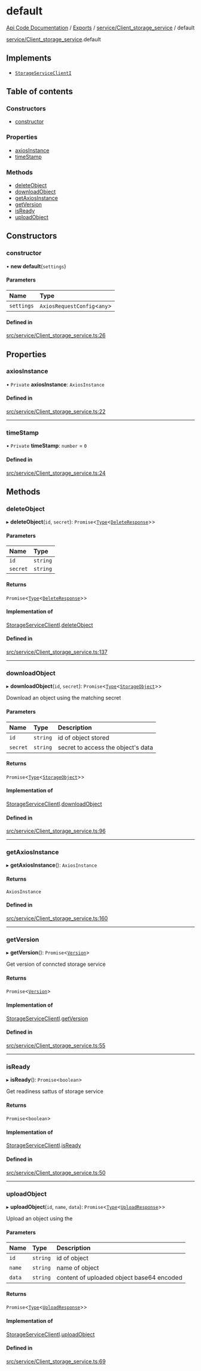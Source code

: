 # default
 
[Api Code Documentation](../README.md) / [Exports](../modules.md) / [service/Client\_storage\_service](../modules/service_Client_storage_service.md) / default

[service/Client\_storage\_service](../modules/service_Client_storage_service.md).default

## Implements

- [`StorageServiceClientI`](../interfaces/service_Client_storage_service_h.StorageServiceClientI.md)

## Table of contents

### Constructors

- [constructor](service_Client_storage_service.default.md#constructor)

### Properties

- [axiosInstance](service_Client_storage_service.default.md#axiosinstance)
- [timeStamp](service_Client_storage_service.default.md#timestamp)

### Methods

- [deleteObject](service_Client_storage_service.default.md#deleteobject)
- [downloadObject](service_Client_storage_service.default.md#downloadobject)
- [getAxiosInstance](service_Client_storage_service.default.md#getaxiosinstance)
- [getVersion](service_Client_storage_service.default.md#getversion)
- [isReady](service_Client_storage_service.default.md#isready)
- [uploadObject](service_Client_storage_service.default.md#uploadobject)

## Constructors

### constructor

• **new default**(`settings`)

#### Parameters

| Name | Type |
| :------ | :------ |
| `settings` | `AxiosRequestConfig`\<`any`\> |

#### Defined in

[src/service/Client_storage_service.ts:26](https://github.com/openkfw/TruBudget/blob/40b449a/api/src/service/Client_storage_service.ts#L26)

## Properties

### axiosInstance

• `Private` **axiosInstance**: `AxiosInstance`

#### Defined in

[src/service/Client_storage_service.ts:22](https://github.com/openkfw/TruBudget/blob/40b449a/api/src/service/Client_storage_service.ts#L22)

___

### timeStamp

• `Private` **timeStamp**: `number` = `0`

#### Defined in

[src/service/Client_storage_service.ts:24](https://github.com/openkfw/TruBudget/blob/40b449a/api/src/service/Client_storage_service.ts#L24)

## Methods

### deleteObject

▸ **deleteObject**(`id`, `secret`): `Promise`\<[`Type`](../modules/result.md#type)\<[`DeleteResponse`](../interfaces/service_Client_storage_service_h.DeleteResponse.md)\>\>

#### Parameters

| Name | Type |
| :------ | :------ |
| `id` | `string` |
| `secret` | `string` |

#### Returns

`Promise`\<[`Type`](../modules/result.md#type)\<[`DeleteResponse`](../interfaces/service_Client_storage_service_h.DeleteResponse.md)\>\>

#### Implementation of

[StorageServiceClientI](../interfaces/service_Client_storage_service_h.StorageServiceClientI.md).[deleteObject](../interfaces/service_Client_storage_service_h.StorageServiceClientI.md#deleteobject)

#### Defined in

[src/service/Client_storage_service.ts:137](https://github.com/openkfw/TruBudget/blob/40b449a/api/src/service/Client_storage_service.ts#L137)

___

### downloadObject

▸ **downloadObject**(`id`, `secret`): `Promise`\<[`Type`](../modules/result.md#type)\<[`StorageObject`](../interfaces/service_Client_storage_service_h.StorageObject.md)\>\>

Download an object using the matching secret

#### Parameters

| Name | Type | Description |
| :------ | :------ | :------ |
| `id` | `string` | id of object stored |
| `secret` | `string` | secret to access the object's data |

#### Returns

`Promise`\<[`Type`](../modules/result.md#type)\<[`StorageObject`](../interfaces/service_Client_storage_service_h.StorageObject.md)\>\>

#### Implementation of

[StorageServiceClientI](../interfaces/service_Client_storage_service_h.StorageServiceClientI.md).[downloadObject](../interfaces/service_Client_storage_service_h.StorageServiceClientI.md#downloadobject)

#### Defined in

[src/service/Client_storage_service.ts:96](https://github.com/openkfw/TruBudget/blob/40b449a/api/src/service/Client_storage_service.ts#L96)

___

### getAxiosInstance

▸ **getAxiosInstance**(): `AxiosInstance`

#### Returns

`AxiosInstance`

#### Defined in

[src/service/Client_storage_service.ts:160](https://github.com/openkfw/TruBudget/blob/40b449a/api/src/service/Client_storage_service.ts#L160)

___

### getVersion

▸ **getVersion**(): `Promise`\<[`Version`](../interfaces/service_Client_storage_service_h.Version.md)\>

Get version of conncted storage service

#### Returns

`Promise`\<[`Version`](../interfaces/service_Client_storage_service_h.Version.md)\>

#### Implementation of

[StorageServiceClientI](../interfaces/service_Client_storage_service_h.StorageServiceClientI.md).[getVersion](../interfaces/service_Client_storage_service_h.StorageServiceClientI.md#getversion)

#### Defined in

[src/service/Client_storage_service.ts:55](https://github.com/openkfw/TruBudget/blob/40b449a/api/src/service/Client_storage_service.ts#L55)

___

### isReady

▸ **isReady**(): `Promise`\<`boolean`\>

Get readiness sattus of storage service

#### Returns

`Promise`\<`boolean`\>

#### Implementation of

[StorageServiceClientI](../interfaces/service_Client_storage_service_h.StorageServiceClientI.md).[isReady](../interfaces/service_Client_storage_service_h.StorageServiceClientI.md#isready)

#### Defined in

[src/service/Client_storage_service.ts:50](https://github.com/openkfw/TruBudget/blob/40b449a/api/src/service/Client_storage_service.ts#L50)

___

### uploadObject

▸ **uploadObject**(`id`, `name`, `data`): `Promise`\<[`Type`](../modules/result.md#type)\<[`UploadResponse`](../interfaces/service_Client_storage_service_h.UploadResponse.md)\>\>

Upload an object using the

#### Parameters

| Name | Type | Description |
| :------ | :------ | :------ |
| `id` | `string` | id of object |
| `name` | `string` | name of object |
| `data` | `string` | content of uploaded object base64 encoded |

#### Returns

`Promise`\<[`Type`](../modules/result.md#type)\<[`UploadResponse`](../interfaces/service_Client_storage_service_h.UploadResponse.md)\>\>

#### Implementation of

[StorageServiceClientI](../interfaces/service_Client_storage_service_h.StorageServiceClientI.md).[uploadObject](../interfaces/service_Client_storage_service_h.StorageServiceClientI.md#uploadobject)

#### Defined in

[src/service/Client_storage_service.ts:69](https://github.com/openkfw/TruBudget/blob/40b449a/api/src/service/Client_storage_service.ts#L69)
